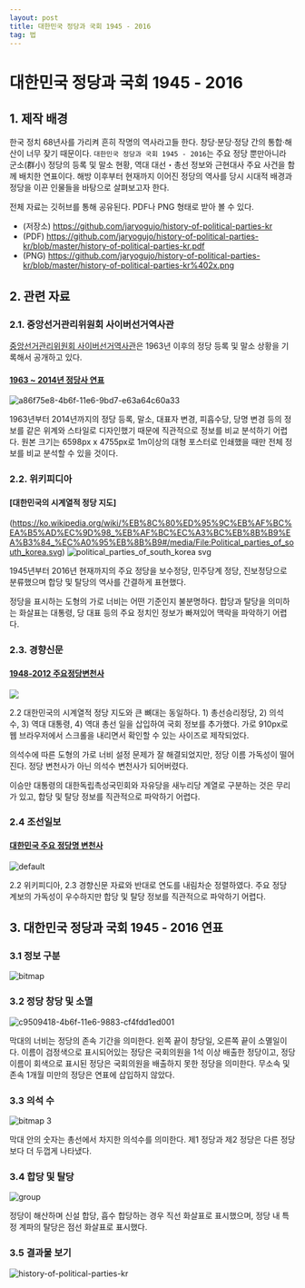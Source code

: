 ```yaml
---
layout: post
title: 대한민국 정당과 국회 1945 - 2016 
tag: 법
---
```


# 대한민국 정당과 국회 1945 - 2016

## 1. 제작 배경
한국 정치 68년사를 가리켜 흔히 작명의 역사라고들 한다. 창당·분당·정당 간의 통합·해산이 너무 잦기 때문이다. `대한민국 정당과 국회 1945 - 2016`는 주요 정당 뿐만아니라 군소(群小) 정당의 등록 및 말소 현황, 역대 대선・총선 정보와 근현대사 주요 사건을 함께 배치한 연표이다. 해방 이후부터 현재까지 이어진 정당의 역사를 당시 시대적 배경과 정당을 이끈 인물들을 바탕으로 살펴보고자 한다.

전체 자료는 깃허브를 통해 공유된다. PDF나 PNG 형태로 받아 볼 수 있다.

- (저장소) https://github.com/jaryogujo/history-of-political-parties-kr
- (PDF) https://github.com/jaryogujo/history-of-political-parties-kr/blob/master/history-of-political-parties-kr.pdf
- (PNG) https://github.com/jaryogujo/history-of-political-parties-kr/blob/master/history-of-political-parties-kr%402x.png


## 2. 관련 자료 

### 2.1. 중앙선거관리위원회 사이버선거역사관

[중앙선거관리위원회 사이버선거역사관](http://museum.nec.go.kr/vote/voteKorea2.do)은 1963년 이후의 정당 등록 및 말소 상황을 기록해서 공개하고 있다.

#### [1963 ~ 2014년 정당사 연표](http://museum.nec.go.kr/images/vote/map.jpg)

![a86f75e8-4b6f-11e6-9bd7-e63a64c60a33](https://cloud.githubusercontent.com/assets/10662388/17081306/e3c9ffa4-518d-11e6-9cc2-c45c7f6fcc75.png)

1963년부터 2014년까지의 정당 등록, 말소, 대표자 변경, 피흡수당, 당명 변경 등의 정보를 같은 위계와 스타일로 디자인했기 때문에 직관적으로 정보를 비교 분석하기 어렵다. 원본 크기는 6598px x 4755px로 1m이상의 대형 포스터로 인쇄했을 때만 전체 정보를 비교 분석할 수 있을 것이다.

### 2.2. 위키피디아

#### [대한민국의 시계열적 정당 지도]

(https://ko.wikipedia.org/wiki/%EB%8C%80%ED%95%9C%EB%AF%BC%EA%B5%AD%EC%9D%98_%EB%AF%BC%EC%A3%BC%EB%8B%B9%EA%B3%84_%EC%A0%95%EB%8B%B9#/media/File:Political_parties_of_south_korea.svg)
![political_parties_of_south_korea svg](https://cloud.githubusercontent.com/assets/10662388/17081298/9ba86594-518d-11e6-8f73-490f09ed6bef.png)

1945년부터 2016년 현재까지의 주요 정당을 보수정당, 민주당계 정당, 진보정당으로 분류했으며 합당 및 탈당의 역사를 간결하게 표현했다. 

정당을 표시하는 도형의 가로 너비는 어떤 기준인지 불분명하다. 합당과 탈당을 의미하는 화살표는 대통령, 당 대표 등의 주요 정치인 정보가 빠져있어 맥락을 파악하기 어렵다.

### 2.3. 경향신문

#### [1948-2012 주요정당변천사](http://www.khan.co.kr/election/choice2012/news/infographic.html)

![](https://cloud.githubusercontent.com/assets/10662388/17081299/a343e166-518d-11e6-9ce8-d8f011d3f5c7.png)


2.2 대한민국의 시계열적 정당 지도와 큰 뼈대는 동일하다. 1) 총선승리정당, 2) 의석 수, 3) 역대 대통령, 4) 역대 총선 일을 삽입하여 국회 정보를 추가했다. 가로 910px로 웹 브라우저에서 스크롤을 내리면서 확인할 수 있는 사이즈로 제작되었다. 

의석수에 따른 도형의 가로 너비 설정 문제가 잘 해결되었지만, 정당 이름 가독성이 떨어진다. 정당 변천사가 아닌 의석수 변천사가 되어버렸다. 

이승만 대통령의 대한독립촉성국민회와 자유당을 새누리당 계열로 구분하는 것은 무리가 있고, 합당 및 탈당 정보를 직관적으로 파악하기 어렵다.

### 2.4 조선일보

#### [대한민국 주요 정당명 변천사](http://thestory.chosun.com/site/data/html_dir/2016/03/28/2016032802246.html)

![default](https://cloud.githubusercontent.com/assets/10662388/16893822/adb14db0-4b7e-11e6-967a-532b78d235bf.jpg)

2.2 위키피디아, 2.3 경향신문 자료와 반대로 연도를 내림차순 정렬하였다. 주요 정당 계보의 가독성이 우수하지만 합당 및 탈당 정보를 직관적으로 파악하기 어렵다.

## 3. 대한민국 정당과 국회 1945 - 2016 연표

### 3.1 정보 구분

![bitmap](https://cloud.githubusercontent.com/assets/10662388/17081241/b0b733e0-518b-11e6-99a1-79ba9ef1d206.png)


### 3.2 정당 창당 및 소멸

![c9509418-4b6f-11e6-9883-cf4fdd1ed001](https://cloud.githubusercontent.com/assets/10662388/17081242/b1f8563a-518b-11e6-948f-703c635f9727.png)

막대의 너비는 정당의 존속 기간을 의미한다. 왼쪽 끝이 창당일, 오른쪽 끝이 소멸일이다. 이름이 검정색으로 표시되어있는 정당은 국회의원을 1석 이상 배출한 정당이고, 정당 이름이 회색으로 표시된 정당은 국회의원을 배출하지 못한 정당을 의미한다. 무소속 및 존속 1개월 미만의 정당은 연표에 삽입하지 않았다. 

### 3.3 의석 수

![bitmap 3](https://cloud.githubusercontent.com/assets/10662388/17081248/c71a1bac-518b-11e6-9e16-6cf6134b27a4.png)

 막대  안의 숫자는 총선에서 차지한 의석수를 의미한다. 제1 정당과 제2 정당은 다른 정당보다 더 두껍게 나타냈다.


### 3.4 합당 및 탈당

![group](https://cloud.githubusercontent.com/assets/10662388/17081243/b343bd04-518b-11e6-9715-8700ade4391a.png)

 정당이 해산하며 신설 합당, 흡수 합당하는 경우 직선 화살표로 표시했으며, 정당 내 특정 계파의 탈당은 점선 화살표로 표시했다.

### 3.5 결과물 보기

![history-of-political-parties-kr](https://cloud.githubusercontent.com/assets/10662388/17081275/a90fb88c-518c-11e6-8aaa-a077da636c49.jpg)

	
